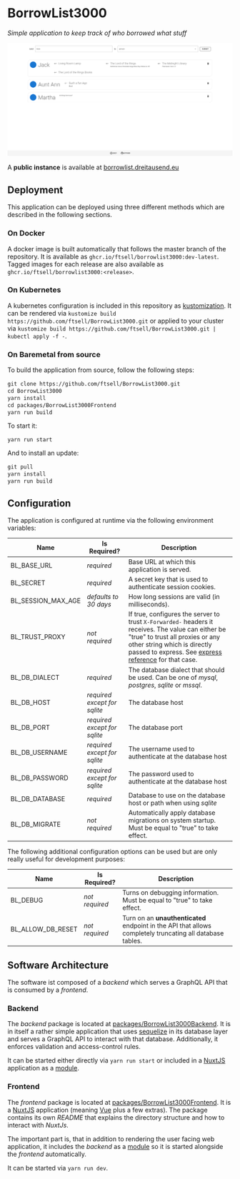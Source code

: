 # BorrowList3000

<i>Simple application to keep track of who borrowed what stuff</i>

![Screenshot](./.screenshot.png "Screenshot")

A **public instance** is available at [borrowlist.dreitausend.eu](https://borrowlist.dreitausend.eu/)

## Deployment

This application can be deployed using three different methods which are described in the following sections.

### On Docker

A docker image is built automatically that follows the master branch of the repository.
It is available as `ghcr.io/ftsell/borrowlist3000:dev-latest`.
Tagged images for each release are also available as `ghcr.io/ftsell/borrowlist3000:<release>`.

### On Kubernetes

A kubernetes configuration is included in this repository as [kustomization](https://kustomize.io/).
It can be rendered via `kustomize build https://github.com/ftsell/BorrowList3000.git` or applied to your cluster
via `kustomize build https://github.com/ftsell/BorrowList3000.git | kubectl apply -f -`.

### On Baremetal from source

To build the application from source, follow the following steps:
```shell
git clone https://github.com/ftsell/BorrowList3000.git
cd BorrowList3000
yarn install
cd packages/BorrowList3000Frontend
yarn run build
```

To start it:
```shell
yarn run start
```

And to install an update:
```shell
git pull
yarn install
yarn run build
```

## Configuration

The application is configured at runtime via the following environment variables:

| Name | Is Required? | Description |
|------|---------|-------------|
| BL_BASE_URL | *required* | Base URL at which this application is served. |
| BL_SECRET | *required* | A secret key that is used to authenticate session cookies. |
| BL_SESSION_MAX_AGE | *defaults to 30 days* | How long sessions are valid (in milliseconds). |
| BL_TRUST_PROXY | *not required* | If true, configures the server to trust `X-Forwarded-` headers it receives. The value can either be "true" to trust all proxies or any other string which is directly passed to express. See [express reference](https://expressjs.com/en/guide/behind-proxies.html) for that case.
| BL_DB_DIALECT | *required* | The database dialect that should be used. Can be one of *mysql*, *postgres*, *sqlite* or *mssql*. |
| BL_DB_HOST | *required except for sqlite* | The database host |
| BL_DB_PORT | *required except for sqlite* | The database port |
| BL_DB_USERNAME | *required except for sqlite* | The username used to authenticate at the database host |
| BL_DB_PASSWORD | *required except for sqlite* | The password used to authenticate at the database host |
| BL_DB_DATABASE | *required* | Database to use on the database host or path when using *sqlite* |
| BL_DB_MIGRATE | *not required* | Automatically apply database migrations on system startup. Must be equal to "true" to take effect. |

The following additional configuration options can be used but are only really useful for development purposes:

| Name | Is Required? | Description |
|------|--------------|-------------|
| BL_DEBUG | *not required* | Turns on debugging information. Must be equal to "true" to take effect. |
| BL_ALLOW_DB_RESET | *not required* | Turn on an **unauthenticated** endpoint in the API that allows completely truncating all database tables. | 

## Software Architecture

The software ist composed of a *backend* which serves a GraphQL API that is consumed by a *frontend*.

### Backend

The *backend* package is located at [packages/BorrowList3000Backend](./packages/BorrowList3000Backend).
It is in itself a rather simple application that uses [sequelize](https://sequelize.org/) in its database layer and
serves a GraphQL API to interact with that database.
Additionally, it enforces validation and access-control rules.

It can be started either directly via `yarn run start` or included in a [NuxtJS](https://nuxtjs.org/) application
as a [module](https://nuxtjs.org/docs/2.x/configuration-glossary/configuration-modules).


### Frontend

The *frontend* package is located at [packages/BorrowList3000Frontend](./packages/BorrowList3000Frontend).
It is a [NuxtJS](https://nuxtjs.org/) application (meaning [Vue](https://vuejs.org/) plus a few extras).
The package contains its own *README* that explains the directory structure and how to interact with *NuxtJs*.

The important part is, that in addition to rendering the user facing web application, it includes the *backend* as a
[module](https://nuxtjs.org/docs/2.x/configuration-glossary/configuration-modules) so it is started alongside the 
*frontend* automatically.

It can be started via `yarn run dev`.
